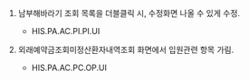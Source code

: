 



1. 남부해바라기 조회 목록을 더블클릭 시, 수정화면 나올 수 있게 수정.
    - HIS.PA.AC.PI.PI.UI

2. 외래예약금조회미정산환자내역조회 화면에서 입원관련 항목 가림.
    - HIS.PA.AC.PC.OP.UI